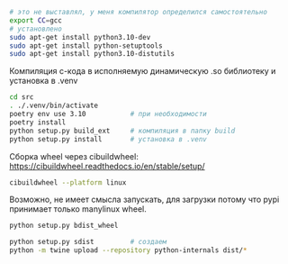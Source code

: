 
```bash
# это не выставлял, у меня компилятор определился самостоятельно
export CC=gcc
# установлено 
sudo apt-get install python3.10-dev
sudo apt-get install python-setuptools
sudo apt-get install python3.10-distutils
```

Компиляция c-кода в исполняемую динамическую .so библиотеку
и установка в .venv

```bash
cd src
. ./.venv/bin/activate
poetry env use 3.10           # при необходимости
poetry install
python setup.py build_ext     # компиляция в папку build
python setup.py install       # установка в .venv
```

Сборка wheel через cibuildwheel:
https://cibuildwheel.readthedocs.io/en/stable/setup/

```bash
cibuildwheel --platform linux  
```

Возможно, не имеет смысла запускать, для загрузки потому что pypi принимает только manylinux wheel.
```bash
python setup.py bdist_wheel 
```

```bash
python setup.py sdist         # создаем 
python -m twine upload --repository python-internals dist/*
```

